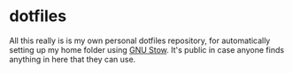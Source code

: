 # dotfiles

All this really is is my own personal dotfiles repository, for automatically setting up my home folder using [GNU Stow](https://www.gnu.org/software/stow/manual/stow.html). It's public in case anyone finds anything in here that they can use.
